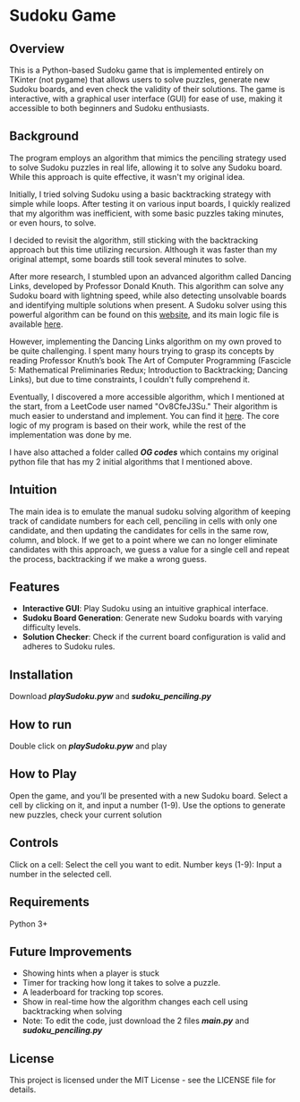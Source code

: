 # Sudoku Game

## Overview

This is a Python-based Sudoku game that is implemented entirely on TKinter (not pygame) that allows users to solve puzzles, generate new Sudoku boards, and even check the validity of their solutions. The game is interactive, with a graphical user interface (GUI) for ease of use, making it accessible to both beginners and Sudoku enthusiasts.

## Background

The program employs an algorithm that mimics the penciling strategy used to solve Sudoku puzzles in real life, allowing it to solve any Sudoku board. While this approach is quite effective, it wasn't my original idea.

Initially, I tried solving Sudoku using a basic backtracking strategy with simple while loops. After testing it on various input boards, I quickly realized that my algorithm was inefficient, with some basic puzzles taking minutes, or even hours, to solve.

I decided to revisit the algorithm, still sticking with the backtracking approach but this time utilizing recursion. Although it was faster than my original attempt, some boards still took several minutes to solve.

After more research, I stumbled upon an advanced algorithm called Dancing Links, developed by Professor Donald Knuth. This algorithm can solve any Sudoku board with lightning speed, while also detecting unsolvable boards and identifying multiple solutions when present. A Sudoku solver using this powerful algorithm can be found on this [website](https://anysudokusolver.com/), and its main logic file is available [here](https://anysudokusolver.com/js/script.js).

However, implementing the Dancing Links algorithm on my own proved to be quite challenging. I spent many hours trying to grasp its concepts by reading Professor Knuth’s book The Art of Computer Programming (Fascicle 5: Mathematical Preliminaries Redux; Introduction to Backtracking; Dancing Links), but due to time constraints, I couldn't fully comprehend it.

Eventually, I discovered a more accessible algorithm, which I mentioned at the start, from a LeetCode user named "Ov8CfeJ3Su." Their algorithm is much easier to understand and implement. You can find it [here](https://leetcode.com/problems/sudoku-solver/solutions/5757508/recursive-backtracking-beats-99/). The core logic of my program is based on their work, while the rest of the implementation was done by me.

I have also attached a folder called **_OG codes_** which contains my original python file that has my 2 initial algorithms that I mentioned above.

## Intuition

The main idea is to emulate the manual sudoku solving algorithm of keeping track of candidate numbers for each cell, penciling in cells with only one candidate, and then updating the candidates for cells in the same row, column, and block. If we get to a point where we can no longer eliminate candidates with this approach, we guess a value for a single cell and repeat the process, backtracking if we make a wrong guess.

## Features
- **Interactive GUI**: Play Sudoku using an intuitive graphical interface.
- **Sudoku Board Generation**: Generate new Sudoku boards with varying difficulty levels.
- **Solution Checker**: Check if the current board configuration is valid and adheres to Sudoku rules.

## Installation
Download **_playSudoku.pyw_** and **_sudoku_penciling.py_**

## How to run
Double click on **_playSudoku.pyw_** and play

## How to Play
Open the game, and you’ll be presented with a new Sudoku board.
Select a cell by clicking on it, and input a number (1-9).
Use the options to generate new puzzles, check your current solution

## Controls
Click on a cell: Select the cell you want to edit.
Number keys (1-9): Input a number in the selected cell.

## Requirements
Python 3+

## Future Improvements
- Showing hints when a player is stuck
- Timer for tracking how long it takes to solve a puzzle.
- A leaderboard for tracking top scores.
- Show in real-time how the algorithm changes each cell using backtracking when solving
- Note: To edit the code, just download the 2 files **_main.py_** and **_sudoku_penciling.py_**

## License
This project is licensed under the MIT License - see the LICENSE file for details.
